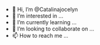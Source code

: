 - 👋 Hi, I’m @Catalinajocelyn
- 👀 I’m interested in ...
- 🌱 I’m currently learning ...
- 💞️ I’m looking to collaborate on ...
- 📫 How to reach me ...

<!---
Catalinajocelyn/Catalinajocelyn is a ✨ special ✨ repository because its `README.md` (this file) appears on your GitHub profile.
You can click the Preview link to take a look at your changes.
--->
